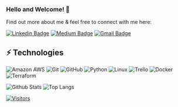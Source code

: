 ### Hello and Welcome! 👋

<!-- Introduce yourself and give a brief introduction about yourself here.  Also include what tech you're interested in and what you are currently learning -->

Find out more about me & feel free to connect with me here:

<!-- Replace the fields below with the information requested. Remember to remove the encapsulating <> characters. For spaces in names, use %20 (e.g. Samuel%20Colon) -->

[![Linkedin Badge](https://img.shields.io/badge/-Samuel%20Colon-blue?style=flat-square&logo=Linkedin&logoColor=white&link=https://www.linkedin.com/in/samuel-colon/)](https://www.linkedin.com/in/samuel-colon/)
[![Medium Badge](https://img.shields.io/badge/Samuel%20Colon-12100E?style=flat-square&logo=medium&logoColor=white&link=https://medium.com/@samuel.colon.jr)](https://medium.com/@samuel.colon.jr)
[![Gmail Badge](https://img.shields.io/badge/-Samuel.Colon.Jr@gmail.com-c14438?style=flat-square&logo=Gmail&logoColor=white&link=mailto:Samuel.Colon.Jr@gmail.com)](mailto:Samuel.Colon.Jr@gmail.com)

## ⚡ Technologies

<!-- Check out the Badges folder for more badges -->

![Amazon AWS](https://img.shields.io/badge/Amazon%20AWS-232F3E?style=flat-square&logo=amazon-aws)
![Git](https://img.shields.io/badge/-Git-black?style=flat-square&logo=git)
![GitHub](https://img.shields.io/badge/-GitHub-181717?style=flat-square&logo=github)
![Python](https://img.shields.io/badge/-Python-black?style=flat-square&logo=Python)
![Linux](https://img.shields.io/badge/Linux-FCC624?style=flat-square&logo=linux&logoColor=black)
![Trello](https://img.shields.io/badge/Trello-%23026AA7.svg?style=flat-square&logo=Trello&logoColor=white)
![Docker](https://img.shields.io/badge/docker-%230db7ed.svg?style=for-the-badge&logo=docker&logoColor=white)
![Terraform](https://img.shields.io/badge/terraform-%235835CC.svg?style=for-the-badge&logo=terraform&logoColor=white)

<!-- Replace the fields below with the information requested. Remember to remove the encapsulating <> characters. -->

![Github Stats](https://github-readme-stats-sigma-five.vercel.app/api?username=samcolon&count_private=true&show_icons=true&include_all_commits=true)
![Top Langs](https://github-readme-stats-sigma-five.vercel.app/api/top-langs/?username=samcolon&hide=TeX&layout=compact)

[![Visitors](https://api.visitorbadge.io/api/visitors?path=samcolon%2Fsamcolon&label=VISITORS&countColor=%23263759)](https://visitorbadge.io/status?path=samcolon%2Fsamcolon)

